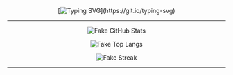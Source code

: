 <div align="center">

[![Typing SVG](https://readme-typing-svg.demolab.com?font=Hack&size=24&pause=1000&color=99CBD5&center=true&vCenter=true&random=true&width=600&lines=Olá%2C+eu+sou+Breno+Rocha!;Desenvolvedor+de+soluções+empresarial;Amante+de+tecnologia%2C+automação+e+carros!)](https://git.io/typing-svg)

---



![Fake GitHub Stats](https://github-readme-stats.vercel.app/api?username=octocat&theme=rose_pine&show_icons=true&hide_border=true&count_private=true&border_radius=12&custom_title=Estatísticas+de+Breno+Rocha)

![Fake Top Langs](https://github-readme-stats.vercel.app/api/top-langs/?username=octocat&theme=rose_pine&layout=compact&hide_border=true&border_radius=12&custom_title=Linguagens+Favoritas)

![Fake Streak](https://github-readme-streak-stats.herokuapp.com/?user=octocat&theme=rose_pine&hide_border=true&border_radius=12&date_format=M%20j%5B%2C%20Y%5D&custom_title=Contribuições+Seguidas)


---

</div>
